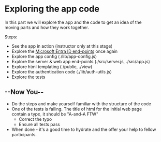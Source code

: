 # Exploring the app code

In this part we will explore the app and the code to get an idea of the moving parts and how they work together.

Steps:

* See the app in action (instructor only at this stage)
* Explore the [Microsoft Entra ID end-points](https://portal.azure.com/#blade/Microsoft_AAD_IAM/ActiveDirectoryMenuBlade/Overview) once again
* Explore the app config (./lib/app-config.js)
* Explore the server & web app end-points (./src/server.js, ./src/app.js)
* Explore html templating (./public, ./view)
* Explore the authentication code (./lib/auth-utils.js)
* Explore the tests

## --Now You--

* Do the steps and make yourself familiar with the structure of the code
* One of the tests is failing. The title of html for the initial web page contain a typo, it should be "A-and-A FTW"
  * Correct the typo
  * Ensure all tests pass
* When done - it's a good time to hydrate and the offer your help to fellow participants.


